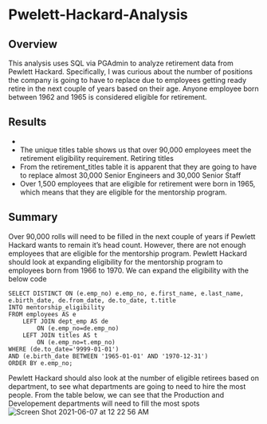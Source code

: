 # Pwelett-Hackard-Analysis

## Overview
This analysis uses SQL via PGAdmin to analyze retirement data from Pewlett Hackard. Specifically, I was curious about the number of positions the company is going to have to replace due to employees getting ready retire in the next couple of years based on their age. Anyone employee born between 1962 and 1965 is considered eligible for retirement. 

## Results
-	
-	The unique titles table shows us that over 90,000 employees meet the retirement eligibility requirement. 
Retiring titles
-	From the retirement_titles table it is apparent that they are going to have to replace almost 30,000 Senior Engineers and 30,000 Senior Staff 
-	Over 1,500 employees that are eligible for retirement were born in 1965, which means that they are eligible for the mentorship program. 

## Summary
Over 90,000 rolls will need to be filled in the next couple of years if Pewlett Hackard wants to remain it’s head count. However, there are not enough employees that are eligible for the mentorship program. Pewlett Hackard should look at expanding eligibility for the mentorship program to employees born from 1966 to 1970. We can expand the eligibility with the below code 
```
SELECT DISTINCT ON (e.emp_no) e.emp_no, e.first_name, e.last_name, e.birth_date, de.from_date, de.to_date, t.title
INTO mentorship_eligibility
FROM employees AS e
	LEFT JOIN dept_emp AS de
		ON (e.emp_no=de.emp_no)
	LEFT JOIN titles AS t
		ON (e.emp_no=t.emp_no)
WHERE (de.to_date='9999-01-01')
AND (e.birth_date BETWEEN '1965-01-01' AND '1970-12-31')
ORDER BY e.emp_no;
```

Pewlett Hackard should also look at the number of eligible retirees based on department, to see what departments are going to need to hire the most people. From the table below, we can see that the Production and Developement departments will need to fill the most spots
![Screen Shot 2021-06-07 at 12 22 56 AM](https://user-images.githubusercontent.com/80648379/120958948-bc7e2380-c726-11eb-9c64-a9e8ac173c84.png)


